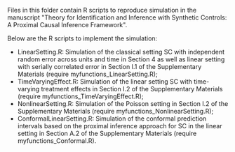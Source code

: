 Files in this folder contain R scripts to reproduce simulation in the manuscript "Theory for Identification and Inference with
Synthetic Controls: A Proximal Causal Inference Framework".

Below are the R scripts to implement the simulation:
* LinearSetting.R: Simulation of the classical setting SC with independent random error across units and time in Section 4 as well
as linear setting with serially correlated error in Section I.1 of the Supplementary Materials  (require myfunctions_LinearSetting.R);
* TimeVaryingEffect.R: Simulation of the linear setting SC with time-varying treatment effects in Section I.2 of the Supplementary Materials 
(require myfunctions_TimeVaryingEffect.R);
* NonlinearSetting.R: Simulation of the Poisson setting in Section I.2 of the Supplementary Materials (require myfunctions_NonlinearSetting.R);
* ConformalLinearSetting.R: Simulation of the conformal prediction intervals based on the proximal inference approach for SC in the linear setting 
in Section A.2 of the Supplementary Materials (require myfunctions_Conformal.R).
